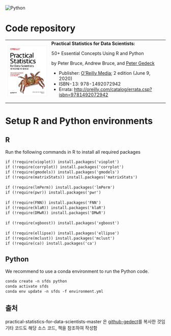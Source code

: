 ![Python](https://github.com/gedeck/dmba/actions/workflows/build.yml/badge.svg)

# Code repository
<table width='100%'>
 <tr>
  <td><img src='/images/OReilly-korean.jpg' width=300></td>
  <td>
   <b>Practical Statistics for Data Scientists:</b>

50+ Essential Concepts Using R and Python

by Peter Bruce, Andrew Bruce, and [Peter Gedeck](https://www.amazon.com/Peter-Gedeck/e/B082BJZJKX/)

- Publisher: [O'Reilly Media](https://oreil.ly/practicalStats_dataSci_2e); 2 edition (June 9, 2020)
- ISBN-13: 978-1492072942
- Errata: http://oreilly.com/catalog/errata.csp?isbn=9781492072942
    </td>
  </tr>
</table>

# Setup R and Python environments
## R
Run the following commands in R to install all required packages
```
if (!require(vioplot)) install.packages('vioplot')
if (!require(corrplot)) install.packages('corrplot')
if (!require(gmodels)) install.packages('gmodels')
if (!require(matrixStats)) install.packages('matrixStats')

if (!require(lmPerm)) install.packages('lmPerm')
if (!require(pwr)) install.packages('pwr')

if (!require(FNN)) install.packages('FNN')
if (!require(klaR)) install.packages('klaR')
if (!require(DMwR)) install.packages('DMwR')

if (!require(xgboost)) install.packages('xgboost')

if (!require(ellipse)) install.packages('ellipse')
if (!require(mclust)) install.packages('mclust')
if (!require(ca)) install.packages('ca')
```

## Python
We recommend to use a conda environment to run the Python code.
```
conda create -n sfds python
conda activate sfds
conda env update -n sfds -f environment.yml
```

## 출처
practical-statistics-for-data-scientists-master 은 [github-gedect](https://github.com/gedeck/practical-statistics-for-data-scientists)를 복사한 것임   
기타 코드도 해당 소스 코드, 책을 참조하여 작성함